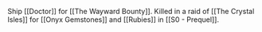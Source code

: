 Ship [[Doctor]] for [[The Wayward Bounty]].  Killed in a raid of [[The Crystal Isles]] for [[Onyx Gemstones]] and [[Rubies]] in [[S0 - Prequel]].